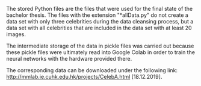 The stored Python files are the files that were used for the final state of the bachelor thesis. The files with the extension "*allData.py" do not create a data set with only three celebrities during the data cleansing process, but a data set with all celebrities that are included in the data set with at least 20 images.

The intermediate storage of the data in pickle files was carried out because these pickle files were ultimately read into Google Colab in order to train the neural networks with the hardware provided there.

The corresponding data can be downloaded under the following link: http://mmlab.ie.cuhk.edu.hk/projects/CelebA.html [18.12.2019].

